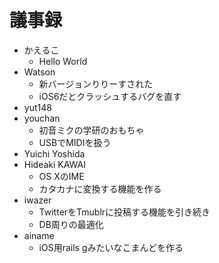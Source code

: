 # 議事録
* かえるこ
  * Hello World
* Watson
  * 新バージョンりりーすされた
  * iOS6だとクラッシュするバグを直す
* yut148
* youchan
  * 初音ミクの学研のおもちゃ
  * USBでMIDIを扱う
* Yuichi Yoshida
* Hideaki KAWAI
  * OS XのIME
  * カタカナに変換する機能を作る
* iwazer
  * TwitterをTmublrに投稿する機能を引き続き
  * DB周りの最適化
* ainame
  * iOS用rails gみたいなこまんどを作る
